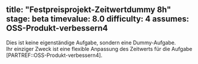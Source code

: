 title: "Festpreisprojekt-Zeitwertdummy 8h"
stage: beta
timevalue: 8.0
difficulty: 4
assumes: OSS-Produkt-verbessern4
---

Dies ist keine eigenständige Aufgabe, sondern eine Dummy-Aufgabe.  
Ihr einziger Zweck ist eine flexible Anpassung des Zeitwerts für die Aufgabe
[PARTREF::OSS-Produkt-verbessern4].
